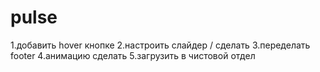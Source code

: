 # pulse

1.добавить hover кнопке
2.настроить слайдер / сделать
3.переделать footer
4.анимацию сделать
5.загрузить в чистовой отдел
